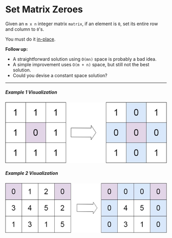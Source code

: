 # Set Matrix Zeroes

Given an `m x n` integer matrix `matrix`, if an element is `0`, set its entire row and column to `0`'s.

You must do it [in-place](https://en.wikipedia.org/wiki/In-place_algorithm).

**Follow up:**

- A straightforward solution using `O(mn)` space is probably a bad idea.
- A simple improvement uses `O(m + n)` space, but still not the best solution.
- Could you devise a constant space solution?

---

##### Example 1 Visualization

![Example 1 Visualization](mat1.jpg "Example 1 Visualization")

##### Example 2 Visualization

![Example 2 Visualization](mat2.jpg "Example 2 Visualization")
